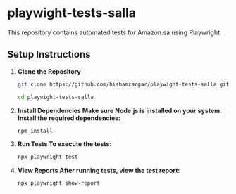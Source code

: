 # playwight-tests-salla

This repository contains automated tests for Amazon.sa using Playwright.

## Setup Instructions

1. **Clone the Repository**
   ```bash
   git clone https://github.com/hishamzargar/playwight-tests-salla.git

   cd playwight-tests-salla

2. **Install Dependencies Make sure Node.js is installed on your system. Install the required dependencies:**
   ```bash
   npm install
3. **Run Tests To execute the tests:**
   ```bash
   npx playwright test
4. **View Reports After running tests, view the test report:**
   ```bash
   npx playwright show-report

